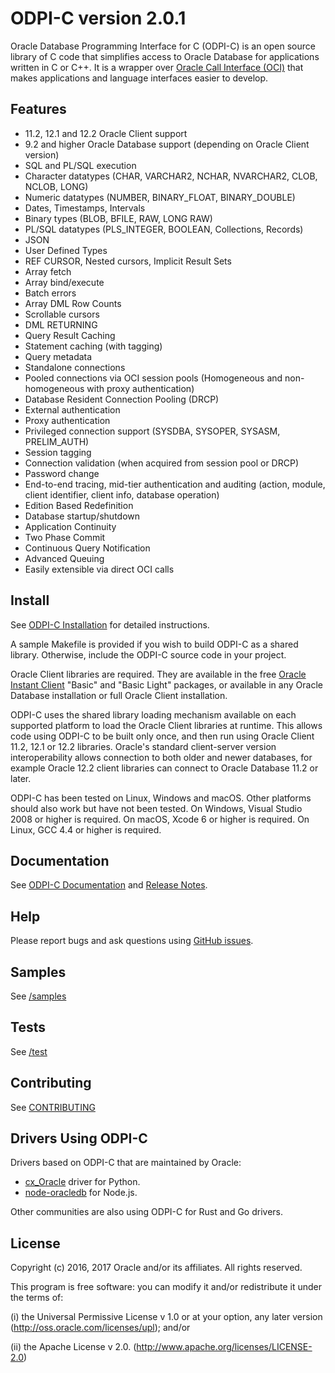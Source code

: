 # ODPI-C version 2.0.1

Oracle Database Programming Interface for C (ODPI-C) is an open source library
of C code that simplifies access to Oracle Database for applications written in
C or C++.  It is a wrapper over [Oracle Call Interface
(OCI)](http://www.oracle.com/technetwork/database/features/oci/index.html) that
makes applications and language interfaces easier to develop.

## Features

- 11.2, 12.1 and 12.2 Oracle Client support
- 9.2 and higher Oracle Database support (depending on Oracle Client version)
- SQL and PL/SQL execution
- Character datatypes (CHAR, VARCHAR2, NCHAR, NVARCHAR2, CLOB, NCLOB, LONG)
- Numeric datatypes (NUMBER, BINARY_FLOAT, BINARY_DOUBLE)
- Dates, Timestamps, Intervals
- Binary types (BLOB, BFILE, RAW, LONG RAW)
- PL/SQL datatypes (PLS_INTEGER, BOOLEAN, Collections, Records)
- JSON
- User Defined Types
- REF CURSOR, Nested cursors, Implicit Result Sets
- Array fetch
- Array bind/execute
- Batch errors
- Array DML Row Counts
- Scrollable cursors
- DML RETURNING
- Query Result Caching
- Statement caching (with tagging)
- Query metadata
- Standalone connections
- Pooled connections via OCI session pools (Homogeneous and non-homogeneous with proxy authentication)
- Database Resident Connection Pooling (DRCP)
- External authentication
- Proxy authentication
- Privileged connection support (SYSDBA, SYSOPER, SYSASM, PRELIM_AUTH)
- Session tagging
- Connection validation (when acquired from session pool or DRCP)
- Password change
- End-to-end tracing, mid-tier authentication and auditing (action, module,
  client identifier, client info, database operation)
- Edition Based Redefinition
- Database startup/shutdown
- Application Continuity
- Two Phase Commit
- Continuous Query Notification
- Advanced Queuing
- Easily extensible via direct OCI calls

## Install

See
[ODPI-C Installation](https://oracle.github.io/odpi/doc/installation.html)
for detailed instructions.

A sample Makefile is provided if you wish to build ODPI-C as a shared
library. Otherwise, include the ODPI-C source code in your project.

Oracle Client libraries are required.  They are available in the free [Oracle
Instant
Client](http://www.oracle.com/technetwork/database/features/instant-client/index.html)
"Basic" and "Basic Light" packages, or available in any Oracle Database
installation or full Oracle Client installation.

ODPI-C uses the shared library loading mechanism available on each supported
platform to load the Oracle Client libraries at runtime. This allows code using
ODPI-C to be built only once, and then run using Oracle Client 11.2, 12.1 or
12.2 libraries. Oracle's standard client-server version interoperability allows
connection to both older and newer databases, for example Oracle 12.2 client
libraries can connect to Oracle Database 11.2 or later.


ODPI-C has been tested on Linux, Windows and macOS.  Other platforms should
also work but have not been tested.  On Windows, Visual Studio 2008 or higher
is required.  On macOS, Xcode 6 or higher is required.  On Linux, GCC 4.4 or
higher is required.

## Documentation

See [ODPI-C Documentation](https://oracle.github.io/odpi/doc/index.html) and
[Release Notes](https://oracle.github.io/odpi/doc/releasenotes.html).

## Help

Please report bugs and ask questions using [GitHub issues](https://github.com/oracle/odpi/issues).

## Samples

See [/samples](https://github.com/oracle/odpi/tree/master/samples)

## Tests

See [/test](https://github.com/oracle/odpi/tree/master/test)

## Contributing

See [CONTRIBUTING](https://github.com/oracle/odpi/blob/master/CONTRIBUTING.md)

## Drivers Using ODPI-C

Drivers based on ODPI-C that are maintained by Oracle:
* [cx_Oracle](https://oracle.github.io/python-cx_Oracle) driver for Python.
* [node-oracledb](https://github.com/oracle/node-oracledb/tree/dev-2.0) for
  Node.js.

Other communities are also using ODPI-C for Rust and Go drivers.

## License

Copyright (c) 2016, 2017 Oracle and/or its affiliates.  All rights reserved.

This program is free software: you can modify it and/or redistribute it under
the terms of:

(i)  the Universal Permissive License v 1.0 or at your option, any
     later version (<http://oss.oracle.com/licenses/upl>); and/or

(ii) the Apache License v 2.0. (<http://www.apache.org/licenses/LICENSE-2.0>)
